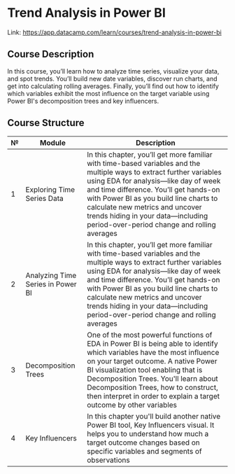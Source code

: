# **Trend Analysis in Power BI**

Link: https://app.datacamp.com/learn/courses/trend-analysis-in-power-bi

## **Course Description**

In this course, you’ll learn how to analyze time series, visualize your data, and spot trends. You’ll build new date variables, discover run charts, and get into calculating rolling averages. Finally, you’ll find out how to identify which variables exhibit the most influence on the target variable using Power BI's decomposition trees and key influencers.

## **Course Structure**

| № | Module | Description |
| - | - | - |
| 1 | Exploring Time Series Data | In this chapter, you’ll get more familiar with time-based variables and the multiple ways to extract further variables using EDA for analysis—like day of week and time difference. You’ll get hands-on with Power BI as you build line charts to calculate new metrics and uncover trends hiding in your data—including period-over-period change and rolling averages | 
| 2 | Analyzing Time Series in Power BI | In this chapter, you’ll get more familiar with time-based variables and the multiple ways to extract further variables using EDA for analysis—like day of week and time difference. You’ll get hands-on with Power BI as you build line charts to calculate new metrics and uncover trends hiding in your data—including period-over-period change and rolling averages | 
| 3 | Decomposition Trees | One of the most powerful functions of EDA in Power BI is being able to identify which variables have the most influence on your target outcome. A native Power BI visualization tool enabling that is Decomposition Trees. You'll learn about Decomposition Trees, how to construct, then interpret in order to explain a target outcome by other variables | 
| 4 | Key Influencers | In this chapter you'll build another native Power BI tool, Key Influencers visual. It helps you to understand how much a target outcome changes based on specific variables and segments of observations |
